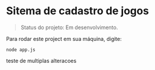 # Sitema de cadastro de jogos

> Status do projeto: Em desenvolvimento.

Para rodar este project em sua máquina, digite:

```
node app.js
```

teste de multiplas alteracoes
